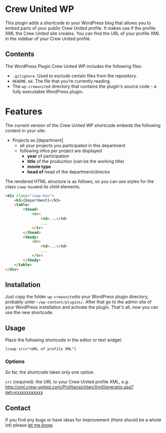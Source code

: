# Crew United WP

This plugin adds a shortcode to your WordPress blog that allows you to embed parts of your public Crew United profile. It makes use if the profile XML the Crew United site creates. You can find the URL of your profile XML in the sidebar of your Crew United profile.

## Contents

The WordPress Plugin Crew United WP includes the following files:

* `.gitignore`. Used to exclude certain files from the repository.
* `README.md`. The file that you’re currently reading.
* The `wp-crewunited` directory that contains the plugin's source code - a fully executable WordPress plugin.

# Features

The current version of the Crew United WP shortcode embeds the following content in your site:

* Projects as [department]
    * all your projects you participated in this department
    * following infos per project are displayed
        * __year__ of participation
        * __title__ of the production (can be the working title)
        * __movie type__
        * __head of__ head of the department/director

The rendered HTML structure is as follows, so you can use styles for the class `cuwp-box`and its child elements.

```html
<div class="cuwp-box">
    <h3>{Department}</h3>
    <table>
        <thead>
            <tr>
                <td>...</td>
                ...
            </tr>
        </thead>
        <tbody>
            <tr>
                <td>...</td>
                ...
            </tr>
        </tbody>
    </table>
</div>
```

## Installation

Just copy the folder `wp-crewunited`to your WordPress plugin directory, probably unter `~/wp-content/plugins/`. After that go to the admin site of your WordPress installation and activate the plugin. That's all, now you can use the new shortcode.

## Usage

Place the following shortcode in the editor or text widget:

`[cuwp src="<URL of profile XML"]`

### Options

So far, the shortcode takes only one option.

`src` (required): the URL to your Crew United profile XML, e.g. http://xml.crew-united.com/Profilansichten/XmlGenerator.asp?get=xxxxxxxxxxxx

## Contact

If you find any bugs or have ideas for improvement (there should be a whole lot) please [let me know](http://tbmsu.com/kontakt/).